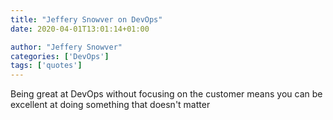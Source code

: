 ```yaml
---
title: "Jeffery Snowver on DevOps"
date: 2020-04-01T13:01:14+01:00

author: "Jeffery Snowver"
categories: ['DevOps']
tags: ['quotes']
---
```

Being great at DevOps without focusing on the customer means you can be excellent at doing something that doesn't matter
